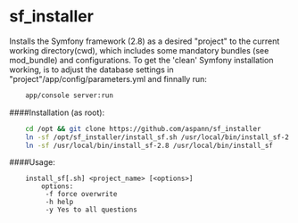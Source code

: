 # sf_installer
Installs the Symfony framework (2.8) as a desired "project" to the current working
directory(cwd), which includes some mandatory bundles (see mod_bundle) and
configurations.
To get the 'clean' Symfony installation working, is to adjust the database
settings in "project"/app/config/parameters.yml and finnally run:
```sh
    app/console server:run
```

####Installation (as root):
```sh
    cd /opt && git clone https://github.com/aspann/sf_installer
    ln -sf /opt/sf_installer/install_sf.sh /usr/local/bin/install_sf-2.8
    ln -sf /usr/local/bin/install_sf-2.8 /usr/local/bin/install_sf
```

####Usage:
```
    install_sf[.sh] <project_name> [<options>]
        options:
         -f force overwrite
         -h help
         -y Yes to all questions
```
